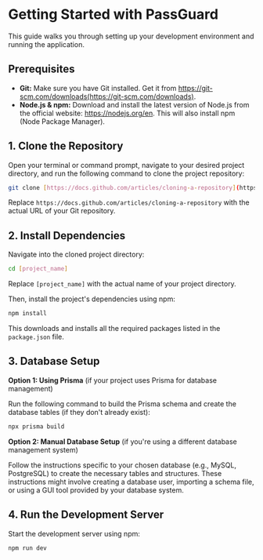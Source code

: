 # Getting Started with PassGuard

This guide walks you through setting up your development environment and running the application.

## Prerequisites

* **Git:** Make sure you have Git installed. Get it from https://git-scm.com/downloads(https://git-scm.com/downloads).
* **Node.js & npm:** Download and install the latest version of Node.js from the official website: https://nodejs.org/en. This will also install npm (Node Package Manager).

## 1. Clone the Repository

Open your terminal or command prompt, navigate to your desired project directory, and run the following command to clone the project repository:

```bash
git clone [https://docs.github.com/articles/cloning-a-repository](https://docs.github.com/articles/cloning-a-repository)
```

Replace `https://docs.github.com/articles/cloning-a-repository` with the actual URL of your Git repository.

## 2. Install Dependencies

Navigate into the cloned project directory:

```bash
cd [project_name]
```

Replace `[project_name]` with the actual name of your project directory.

Then, install the project's dependencies using npm:

```bash
npm install
```

This downloads and installs all the required packages listed in the `package.json` file.

## 3. Database Setup

**Option 1: Using Prisma** (if your project uses Prisma for database management)

Run the following command to build the Prisma schema and create the database tables (if they don't already exist):

```bash
npx prisma build
```

**Option 2: Manual Database Setup** (if you're using a different database management system)

Follow the instructions specific to your chosen database (e.g., MySQL, PostgreSQL) to create the necessary tables and structures. These instructions might involve creating a database user, importing a schema file, or using a GUI tool provided by your database system.

## 4. Run the Development Server

Start the development server using npm:

```bash
npm run dev
```
